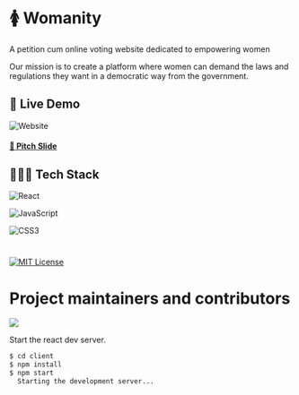 # 🚺 Womanity

A petition cum online voting website dedicated to empowering women 

Our mission is to create a platform where women can demand the laws and regulations they want in a democratic way from the government.

## 🚀 Live Demo
![Website](https://img.shields.io/badge/website-up-greene)

#### [📒 Pitch Slide](https://www.canva.com/design/DAFKZsD0jPk/AMTY4kJf7oV3PlXxt4IhRg/edit?utm_content=DAFKZsD0jPk&utm_campaign=designshare&utm_medium=link2&utm_source=sharebutton)

## 👩🏼‍💻 Tech Stack
![React](https://img.shields.io/badge/React-20232A?style=for-the-badge&logo=react&logoColor=61DAFB)

![JavaScript](https://img.shields.io/badge/JavaScript-blue?style=for-the-badge&logo=javascript&logoColor=white)

![CSS3](https://img.shields.io/badge/CSS-orange?style=for-the-badge&logo=css3&logoColor=white)

#
[![MIT License](https://img.shields.io/badge/License-MIT-green.svg)](https://choosealicense.com/licenses/mit/)

# Project maintainers and contributors

<a href="https://github.com/ayushshaw90/Womanity-Full-stack-web3/graphs/contributors">
   <img src="https://contrib.rocks/image?repo=ayushshaw90/Womanity-Full-stack-web3" />

</a>




Start the react dev server.

```sh
$ cd client
$ npm install
$ npm start
  Starting the development server...
```


